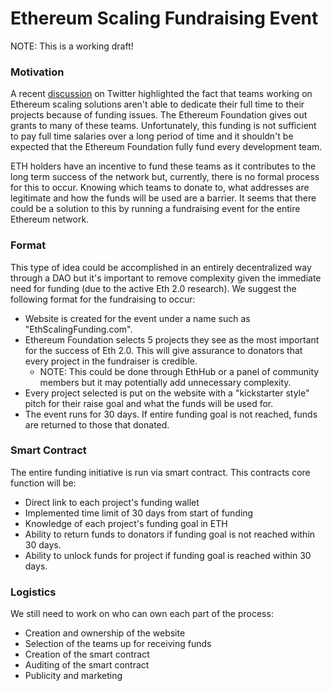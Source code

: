 # Ethereum Scaling Fundraising Event

NOTE: This is a working draft!

### Motivation

A recent [discussion](https://twitter.com/preston_vanloon/status/1075174335554469888) on Twitter highlighted the fact that teams working on Ethereum scaling solutions aren't able to dedicate their full time to their projects because of funding issues. The Ethereum Foundation gives out grants to many of these teams. Unfortunately, this funding is not sufficient to pay full time salaries over a long period of time and it shouldn't be expected that the Ethereum Foundation fully fund every development team.
  
ETH holders have an incentive to fund these teams as it contributes to the long term success of the network but, currently,  there is no formal process for this to occur. Knowing which teams to donate to, what addresses are legitimate and how the funds will be used are a barrier. It seems that there could be a solution to this by running a fundraising event for the entire Ethereum network.

### Format

This type of idea could be accomplished in an entirely decentralized way through a DAO but it's important to remove complexity given the immediate need for funding (due to the active Eth 2.0 research). We suggest the following format for the fundraising to occur:

* Website is created for the event under a name such as "EthScalingFunding.com".
* Ethereum Foundation selects 5 projects they see as the most important for the success of Eth 2.0. This will give assurance to donators that every project in the fundraiser is credible.
  * NOTE: This could be done through EthHub or a panel of community members but it may potentially add unnecessary complexity.
* Every project selected is put on the website with a "kickstarter style" pitch for their raise goal and what the funds will be used for.
* The event runs for 30 days. If entire funding goal is not reached, funds are returned to those that donated.

### Smart Contract

The entire funding initiative is run via smart contract. This contracts core function will be:

* Direct link to each project's funding wallet
* Implemented time limit of 30 days from start of funding
* Knowledge of each project's funding goal in ETH
* Ability to return funds to donators if funding goal is not reached within 30 days.
* Ability to unlock funds for project if funding goal is reached within 30 days.

### Logistics

We still need to work on who can own each part of the process:

* Creation and ownership of the website
* Selection of the teams up for receiving funds
* Creation of the smart contract
* Auditing of the smart contract
* Publicity and marketing
